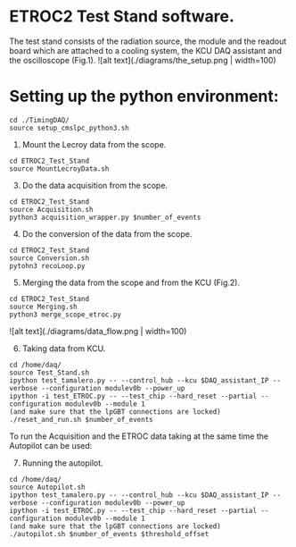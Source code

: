 # ETROC2 Test Stand software.
The test stand consists of the radiation source, the module and the readout board which are attached to a cooling system, the KCU DAQ assistant and the oscilloscope (Fig.1).
![alt text](./diagrams/the_setup.png | width=100)

# Setting up the python environment:
```
cd ./TimingDAQ/
source setup_cmslpc_python3.sh
``` 

1) Mount the Lecroy data from the scope.
```
cd ETROC2_Test_Stand
source MountLecroyData.sh 
```

3) Do the data acquisition from the scope.
```
cd ETROC2_Test_Stand
source Acquisition.sh
python3 acquisition_wrapper.py $number_of_events
```

4) Do the conversion of the data from the scope.
```
cd ETROC2_Test_Stand
source Conversion.sh
pytohn3 recoLoop.py
```

5) Merging the data from the scope and from the KCU (Fig.2).
```
cd ETROC2_Test_Stand
source Merging.sh
python3 merge_scope_etroc.py
```

![alt text](./diagrams/data_flow.png | width=100)

6) Taking data from KCU.
```
cd /home/daq/
source Test_Stand.sh
ipython test_tamalero.py -- --control_hub --kcu $DAQ_assistant_IP --verbose --configuration modulev0b --power_up
ipython -i test_ETROC.py -- --test_chip --hard_reset --partial --configuration modulev0b --module 1 
(and make sure that the lpGBT connections are locked)
./reset_and_run.sh $number_of_events
```

To run the Acquisition and the ETROC data taking at the same time the Autopilot can be used:

7) Running the autopilot.
```
cd /home/daq/
source Autopilot.sh
ipython test_tamalero.py -- --control_hub --kcu $DAQ_assistant_IP --verbose --configuration modulev0b --power_up
ipython -i test_ETROC.py -- --test_chip --hard_reset --partial --configuration modulev0b --module 1 
(and make sure that the lpGBT connections are locked)
./autopilot.sh $number_of_events $threshold_offset
```
